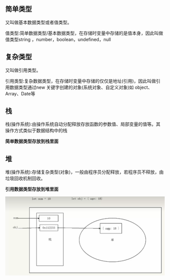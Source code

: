 

## 简单类型

又叫做基本数据类型或者值类型。

值类型:简单数据类型/基本数据类型，在存储时变量中存储的是值本身，因此叫做值类型string ，number，boolean，undefined，null

## 复杂类型

又叫做引用类型。

引用类型:复杂数据类型，在存储时变量中存储的仅仅是地址(引用)，因此叫做引用数据类型通过new 关键字创建的对象(系统对象、自定义对象)如 object、Array、Date等

## 栈

栈(操作系统):由操作系统自动分配释放存放函数的参数值、局部变量的值等。其操作方式类似于数据结构中的栈

**简单数据类型存放到栈里面**

## 堆

堆(操作系统):存储复杂类型(对象)，一般由程序员分配释放，若程序员不释放，由垃圾回收机制回收。

**引用数据类型存放到堆里面**

![](./src/1.png)